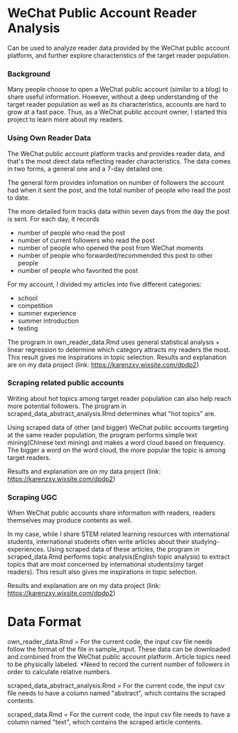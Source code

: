 # WeChat Public Account Reader Analysis
Can be used to analyze reader data provided by the WeChat public account platform, and further explore characteristics of the target reader population.

### Background<br />
Many people choose to open a WeChat public account (similar to a blog) to share useful information. However, without a deep understanding of the target reader population as well as its characteristics, accounts are hard to grow at a fast pace. Thus, as a WeChat public account owner, I started this project to learn more about my readers.

### Using Own Reader Data<br />
The WeChat public account platform tracks and provides reader data, and that's the most direct data reflecting reader characteristics.
The data comes in two forms, a general one and a 7-day detailed one.

The general form provides infomation on number of followers the account had when it sent the post, and the total number of people who read the post to date.

The more detailed form tracks data within seven days from the day the post is sent. For each day, it records
* number of people who read the post
* number of current followers who read the post
* number of people who opened the post from WeChat moments
* number of people who forwarded/recommended this post to other people
* number of people who favorited the post

For my account, I divided my articles into five different categories:
* school
* competition
* summer experience
* summer introduction
* testing

The program in own_reader_data.Rmd uses general statistical analysis + linear regression to determine which category attracts my readers the most. This result gives me inspirations in topic selection. 
Results and explanation are on my data project (link: https://karenzxy.wixsite.com/dpdp2)

### Scraping related public accounts
Writing about hot topics among target reader population can also help reach more potential followers. The program in scraped_data_abstract_analysis.Rmd determines what "hot topics" are.

Using scraped data of other (and bigger) WeChat public accounts targeting at the same reader population, the program performs simple text mining(Chinese text mining) and makes a word cloud based on frequency. The bigger a word on the word cloud, the more popular the topic is among target readers.

Results and explanation are on my data project (link: https://karenzxy.wixsite.com/dpdp2)

### Scraping UGC
When WeChat public accounts share information with readers, readers themselves may produce contents as well. 

In my case, while I share STEM related learning resources with international students, international students often write articles about their studying-experiences. Using scraped data of these articles, the program in scraped_data.Rmd performs topic analysis(English topic analysis) to extract topics that are most concerned by international students(my target readers). This result also gives me inspirations in topic selection.

Results and explanation are on my data project (link: https://karenzxy.wixsite.com/dpdp2)


# Data Format
own_reader_data.Rmd = 
For the current code, the input csv file needs follow the format of the file in sample_input. These data can be downloaded and combined from the WeChat public account platform. Article topics need to be physically labeled.
*Need to record the current number of followers in order to calculate relative numbers.

scraped_data_abstract_analysis.Rmd =
For the current code, the input csv file needs to have a column named "abstract", which contains the scraped contents.

scraped_data.Rmd = 
For the current code, the input csv file needs to have a column named "text", which contains the scraped article contents.
